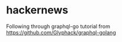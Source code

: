 # hackernews

Following through graphql-go tutorial from https://github.com/Glyphack/graphql-golang
